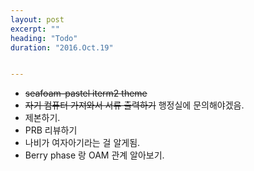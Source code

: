 ```yaml
---
layout: post
excerpt: ""
heading: "Todo"
duration: "2016.Oct.19"


---
```


 * ~~seafoam-pastel iterm2 theme~~
 * ~~자기 컴퓨터 가져와서 서류 출력하기~~ 행정실에 문의해야겠음.
 * 제본하기.
 * PRB 리뷰하기
 * 나비가 여자아기라는 걸 알게됨.
 * Berry phase 랑 OAM 관계 알아보기.
